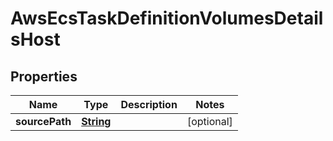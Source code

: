 

# AwsEcsTaskDefinitionVolumesDetailsHost


## Properties

| Name | Type | Description | Notes |
|------------ | ------------- | ------------- | -------------|
|**sourcePath** | [**String**](String.md) |  |  [optional] |



